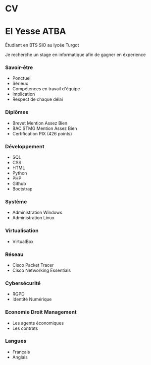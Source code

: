 # CV
# El Yesse ATBA
Étudiant en BTS SIO au lycée Turgot

Je recherche un stage en informatique afin de gagner en éxperience
### Savoir-être
- Ponctuel
- Sérieux
- Compétences en travail d'équipe
- Implication
- Respect de chaque délai

### Diplômes
- Brevet Mention Assez Bien
- BAC STMG Mention Assez Bien
- Certification PIX (426 points)

### Développement
- SQL
- CSS
- HTML
- Python
- PHP
- Github
- Bootstrap

### Système 
- Administration Windows
- Administration Linux

### Virtualisation
- VirtualBox

### Réseau
- Cisco Packet Tracer
- Cisco Networking Essentials

### Cybersécurité
- RGPD
- Identité Numérique

### Economie Droit Management
- Les agents économiques
- Les contrats

### Langues
- Français
- Anglais
  


